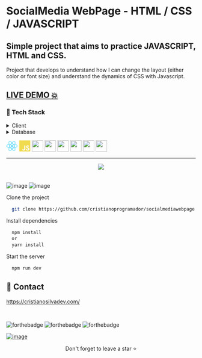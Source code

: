 # SocialMedia WebPage - HTML / CSS / JAVASCRIPT

## Simple project that aims to practice JAVASCRIPT, HTML and CSS.
Project that develops to understand how I can change the layout (either color or font size) and understand the dynamics of CSS with Javascript.

## <a href="https://cristianoprogramador.github.io/socialmediawebpage/" target="_blank">LIVE DEMO 💥</a>

### :space_invader: Tech Stack

<details>
  <summary>Client</summary>
  <ul>
    <li><a href="https://#/">Javascript</a></li>
  </ul>
</details>

<details>
<summary>Database</summary>
  <ul>
    <li><a href="https://#/">Javascript</a></li>
  </ul>
</details>

<a href="#"><img src="https://raw.githubusercontent.com/devicons/devicon/master/icons/react/react-original.svg" alt="" width="30" height="30" /></a>
<a href="#"><img src="https://raw.githubusercontent.com/devicons/devicon/master/icons/javascript/javascript-plain.svg" alt="Google" width="30" height="30" /></a>
<a href="#"><img src="https://user-images.githubusercontent.com/99184393/177784219-cab3eb2f-bc21-4c09-ab9e-dd7272605ca5.png" alt="" width="30" height="30" /></a>
<a href="#"><img src="https://user-images.githubusercontent.com/99184393/177784603-d69e9d02-721a-4bce-b9b3-949165d2edeb.png" alt="" width="30" height="30" /></a>
<a href="#"><img src="https://raw.githubusercontent.com/atulmy/oauth/master/web/public/images/social/instagram.svg" alt="" width="30" height="30" /></a>
<a href="#"><img src="https://raw.githubusercontent.com/atulmy/oauth/master/web/public/images/social/google.svg" alt="" width="30" height="30" /></a>
<a href="#"><img src="https://raw.githubusercontent.com/atulmy/oauth/master/web/public/images/tech/github.svg" alt="" width="30" height="30" /></a>
<a href="#"><img src="https://user-images.githubusercontent.com/99184393/179383376-874f547c-4e6f-4826-850e-706b009e7e2b.png" alt="" width="30" height="30" /></a>
<br>

<hr />

<div align="center">
<a href="https://cristianoprogramador.github.io/socialmediawebpage"><img  src='https://user-images.githubusercontent.com/102186472/191392994-fb5c929f-a896-4df9-90b6-6ac1da19b579.png'/></a>
</div>

<br />

![image](https://user-images.githubusercontent.com/102186472/191393105-e2f6cd70-12ca-43ea-a556-399936488354.png)
![image](https://user-images.githubusercontent.com/102186472/191393198-a5fefc6a-c531-4603-bff5-6a96c803335e.png)

Clone the project

```bash
  git clone https://github.com/cristianoprogramador/socialmediawebpage.git
```

Install dependencies

```bash
  npm install
  or
  yarn install
```
Start the server

```bash
  npm run dev
```


## :handshake: Contact

https://cristianosilvadev.com/


<br />

![forthebadge](https://forthebadge.com/images/badges/built-with-love.svg)
![forthebadge](https://forthebadge.com/images/badges/for-you.svg)
![forthebadge](https://forthebadge.com/images/badges/powered-by-coffee.svg)
<br />

<a href="https://cristianoprogramador.github.io/socialmediawebpage/" target="_blank">![image](https://user-images.githubusercontent.com/102186472/191393299-cb90c780-e180-4f2c-b649-4800dafe019f.png)</a>
<div align="center">Don't forget to leave a star ⭐️</div>
